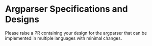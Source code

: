 # Argparser Specifications and Designs

Please raise a PR containing your design for the argparser that can be implemented in multiple languages with minimal changes. 
